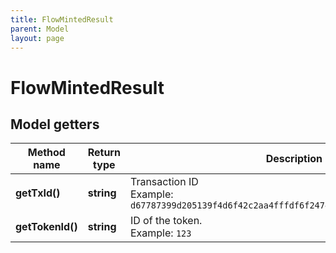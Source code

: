 ```yaml
---
title: FlowMintedResult
parent: Model
layout: page
---
```


# FlowMintedResult

## Model getters

Method name | Return type | Description | Notes
------------ | ------------- | ------------- | -------------
**getTxId()** | **string** | Transaction ID <br>Example: `d67787399d205139f4d6f42c2aa4fffdf6f247411fae3706e874fbba0ce04b1b` | [optional]
**getTokenId()** | **string** | ID of the token. <br>Example: `123` | [optional]

